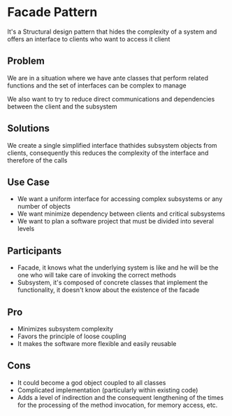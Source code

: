 # Facade Pattern

It's a Structural design pattern that hides the complexity of a system and offers an interface to clients who want to access it client

## Problem

We are in a situation where we have ante classes that perform related functions and the set of interfaces can be complex to manage

We also want to try to reduce direct communications and dependencies between the client and the subsystem

## Solutions

We create a single simplified interface thathides subsystem objects from clients, consequently this reduces the complexity of the interface and therefore of the calls

## Use Case

- We want a uniform interface for accessing complex subsystems or any number of objects
- We want minimize dependency between clients and critical subsystems
- We want to plan a software project that must be divided into several levels

## Participants

- Facade, it knows what the underlying system is like and he will be the one who will take care of invoking the correct methods
- Subsystem, it's composed of concrete classes that implement the functionality, it doesn't know about the existence of the facade

## Pro

- Minimizes subsystem complexity
- Favors the principle of loose coupling
- It makes the software more flexible and easily reusable

## Cons

- It could become a god object coupled to all classes
- Complicated implementation (particularly within existing code)
- Adds a level of indirection and the consequent lengthening of the times for the processing of the method invocation, for memory access, etc.
